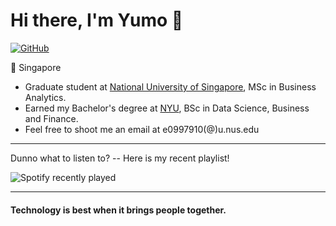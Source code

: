 # Hi there, I'm Yumo 👋

[![GitHub](https://img.shields.io/badge/dynamic/json?logo=github&label=GitHub&labelColor=495867&color=495867&query=%24.data.totalSubs&url=https%3A%2F%2Fapi.spencerwoo.com%2Fsubstats%2F%3Fsource%3Dgithub%26queryKey%3Dhayschan&style=flat-square)](https://github.com/YYM-yym)

📍 Singapore

- Graduate student at [National University of Singapore](https://www.nus.edu.sg/), MSc in Business Analytics.
- Earned my Bachelor's degree at [NYU](https://shanghai.nyu.edu/), BSc in Data Science, Business and Finance.
- Feel free to shoot me an email at e0997910(@)u.nus.edu

----
Dunno what to listen to? -- Here is my recent playlist!

![Spotify recently played](https://spotify-recently-played-readme.vercel.app/api?user=3165iizqgn5iio5ydaw3pybk4ehm)


----
#### Technology is best when it brings people together. 
<!--
**YYM-yym/YYM-yym** is a ✨ _special_ ✨ repository because its `README.md` (this file) appears on your GitHub profile.

Here are some ideas to get you started:

- 🔭 I’m currently working on ...
- 🌱 I’m currently learning ...
- 👯 I’m looking to collaborate on ...
- 🤔 I’m looking for help with ...
- 💬 Ask me about ...
- 📫 How to reach me: ...
- 😄 Pronouns: ...
- ⚡ Fun fact: ...
-->
